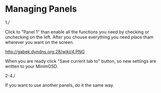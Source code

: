 # Managing Panels #

1./

Click to "Panel 1" than enable all the functions you need by checking or unchecking on the left. After you chouse everything you need place tham wherever you want on the screen.

http://gabek.dyndns.org:28/wiki/4.PNG

When you are ready click "Save current tab to" button, so new settings are written to your MinimOSD.


2-4./

If you want to use another panels, do it the same way.
